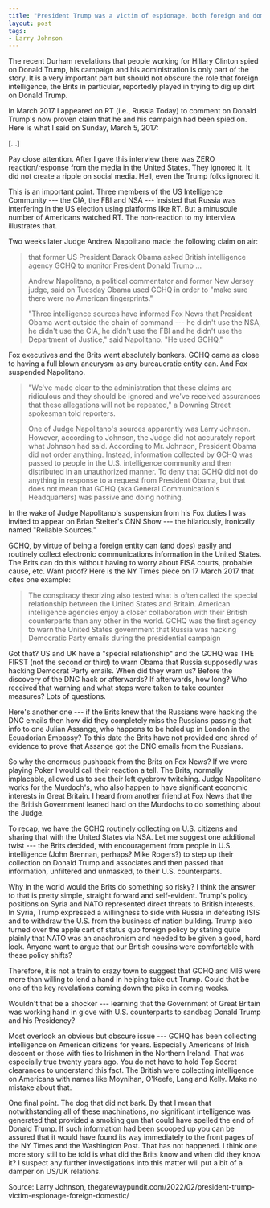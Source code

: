```yaml
---
title: "President Trump was a victim of espionage, both foreign and domestic"
layout: post
tags:
- Larry Johnson
---
```


The recent Durham revelations that people working for Hillary Clinton spied on Donald Trump, his campaign and his administration is only part of the story. It is a very important part but should not obscure the role that foreign intelligence, the Brits in particular, reportedly played in trying to dig up dirt on Donald Trump.

In March 2017 I appeared on RT (i.e., Russia Today) to comment on Donald Trump's now proven claim that he and his campaign had been spied on. Here is what I said on Sunday, March 5, 2017:

[...]

Pay close attention. After I gave this interview there was ZERO reaction/response from the media in the United States. They ignored it. It did not create a ripple on social media. Hell, even the Trump folks ignored it.

This is an important point. Three members of the US Intelligence Community --- the CIA, the FBI and NSA --- insisted that Russia was interfering in the US election using platforms like RT. But a minuscule number of Americans watched RT. The non-reaction to my interview illustrates that.

Two weeks later Judge Andrew Napolitano made the following claim on air:

> that former US President Barack Obama asked British intelligence agency GCHQ to monitor President Donald Trump ...
>
> Andrew Napolitano, a political commentator and former New Jersey judge, said on Tuesday Obama used GCHQ in order to "make sure there were no American fingerprints."
>
> "Three intelligence sources have informed Fox News that President Obama went outside the chain of command --- he didn't use the NSA, he didn't use the CIA, he didn't use the FBI and he didn't use the Department of Justice," said Napolitano. "He used GCHQ."

Fox executives and the Brits went absolutely bonkers. GCHQ came as close to having a full blown aneurysm as any bureaucratic entity can. And Fox suspended Napolitano.

> "We've made clear to the administration that these claims are ridiculous and they should be ignored and we've received assurances that these allegations will not be repeated," a Downing Street spokesman told reporters.
>
> One of Judge Napolitano's sources apparently was Larry Johnson. However, according to Johnson, the Judge did not accurately report what Johnson had said. According to Mr. Johnson, President Obama did not order anything. Instead, information collected by GCHQ was passed to people in the U.S. intelligence community and then distributed in an unauthorized manner. To deny that GCHQ did not do anything in response to a request from President Obama, but that does not mean that GCHQ (aka General Communication's Headquarters) was passive and doing nothing.

In the wake of Judge Napolitano's suspension from his Fox duties I was invited to appear on Brian Stelter's CNN Show --- the hilariously, ironically named "Reliable Sources."

GCHQ, by virtue of being a foreign entity can (and does) easily and routinely collect electronic communications information in the United States. The Brits can do this without having to worry about FISA courts, probable cause, etc. Want proof? Here is the NY Times piece on 17 March 2017 that cites one example:

> The conspiracy theorizing also tested what is often called the special relationship between the United States and Britain. American intelligence agencies enjoy a closer collaboration with their British counterparts than any other in the world. GCHQ was the first agency to warn the United States government that Russia was hacking Democratic Party emails during the presidential campaign

Got that? US and UK have a "special relationship" and the GCHQ was THE FIRST (not the second or third) to warn Obama that Russia supposedly was hacking Democrat Party emails. When did they warn us? Before the discovery of the DNC hack or afterwards? If afterwards, how long? Who received that warning and what steps were taken to take counter measures? Lots of questions.

Here's another one --- if the Brits knew that the Russians were hacking the DNC emails then how did they completely miss the Russians passing that info to one Julian Assange, who happens to be holed up in London in the Ecuadorian Embassy? To this date the Brits have not provided one shred of evidence to prove that Assange got the DNC emails from the Russians.

So why the enormous pushback from the Brits on Fox News? If we were playing Poker I would call their reaction a tell. The Brits, normally implacable, allowed us to see their left eyebrow twitching. Judge Napolitano works for the Murdoch's, who also happen to have significant economic interests in Great Britain. I heard from another friend at Fox News that the the British Government leaned hard on the Murdochs to do something about the Judge.

To recap, we have the GCHQ routinely collecting on U.S. citizens and sharing that with the United States via NSA. Let me suggest one additional twist --- the Brits decided, with encouragement from people in U.S. intelligence (John Brennan, perhaps? Mike Rogers?) to step up their collection on Donald Trump and associates and then passed that information, unfiltered and unmasked, to their U.S. counterparts.

Why in the world would the Brits do something so risky? I think the answer to that is pretty simple, straight forward and self-evident. Trump's policy positions on Syria and NATO represented direct threats to British interests. In Syria, Trump expressed a willingness to side with Russia in defeating ISIS and to withdraw the U.S. from the business of nation building. Trump also turned over the apple cart of status quo foreign policy by stating quite plainly that NATO was an anachronism and needed to be given a good, hard look. Anyone want to argue that our British cousins were comfortable with these policy shifts?

Therefore, it is not a train to crazy town to suggest that GCHQ and MI6 were more than willing to lend a hand in helping take out Trump. Could that be one of the key revelations coming down the pike in coming weeks.

Wouldn't that be a shocker --- learning that the Government of Great Britain was working hand in glove with U.S. counterparts to sandbag Donald Trump and his Presidency?

Most overlook an obvious but obscure issue --- GCHQ has been collecting intelligence on American citizens for years. Especially Americans of Irish descent or those with ties to Irishmen in the Northern Ireland. That was especially true twenty years ago. You do not have to hold Top Secret clearances to understand this fact. The British were collecting intelligence on Americans with names like Moynihan, O'Keefe, Lang and Kelly. Make no mistake about that.

One final point. The dog that did not bark. By that I mean that notwithstanding all of these machinations, no significant intelligence was generated that provided a smoking gun that could have spelled the end of Donald Trump. If such information had been scooped up you can be assured that it would have found its way immediately to the front pages of the NY Times and the Washington Post. That has not happened. I think one more story still to be told is what did the Brits know and when did they know it? I suspect any further investigations into this matter will put a bit of a damper on US/UK relations.

Source: Larry Johnson, thegatewaypundit.com/2022/02/president-trump-victim-espionage-foreign-domestic/
